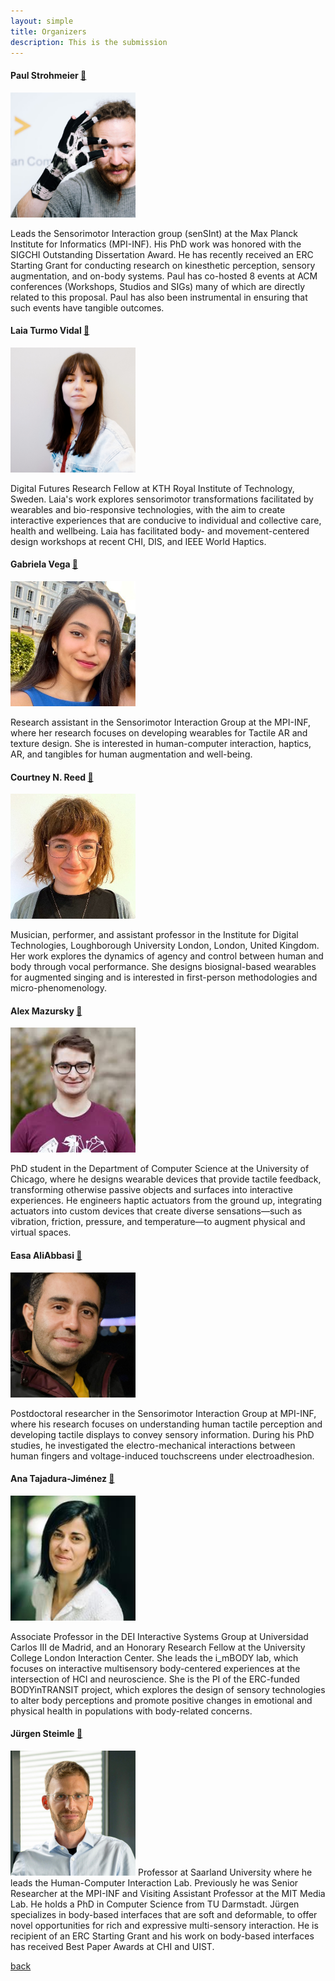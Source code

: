 ```yaml
---
layout: simple
title: Organizers
description: This is the submission
---
```

#### Paul Strohmeier [🔗](https://sensint.mpi-inf.mpg.de/index.html)
<img src="./photos/paul.png" alt="paul" width="200"/>

Leads the Sensorimotor Interaction group (senSInt) at the Max Planck Institute for Informatics (MPI-INF). His PhD work was honored with the SIGCHI Outstanding Dissertation Award. He has recently received an ERC Starting Grant for conducting research on kinesthetic perception, sensory augmentation, and on-body systems. Paul has co-hosted 8 events at ACM conferences (Workshops, Studios and SIGs) many of which are directly related to this proposal. Paul has also been instrumental in ensuring that such events have tangible outcomes.

#### Laia Turmo Vidal [🔗](https://www.laiaturmovidal.com/)
<img src="./photos/laia.jpg" alt="paul" width="200"/>

Digital Futures Research Fellow at KTH Royal Institute of Technology, Sweden. Laia's work explores sensorimotor transformations facilitated by wearables and bio-responsive technologies, with the aim to create interactive experiences that are conducive to individual and collective care, health and wellbeing. Laia has facilitated body- and movement-centered design workshops at recent CHI, DIS, and IEEE World Haptics.

#### Gabriela Vega [🔗](https://scholar.google.com/citations?user=PriGV5kAAAAJ&hl=en)
<img src="./photos/gaby.jpg" alt="paul" width="200"/>

Research assistant in the Sensorimotor Interaction Group at the MPI-INF, where her research focuses on developing wearables for Tactile AR and texture design. She is interested in human-computer interaction, haptics, AR, and tangibles for human augmentation and well-being.

#### Courtney N. Reed [🔗](https://www.courtneynreed.com/)
<img src="./photos/courtney.jpg" alt="paul" width="200"/>

Musician, performer, and assistant professor in the Institute for Digital Technologies, Loughborough University London, London, United Kingdom. Her work explores the dynamics of agency and control between human and body through vocal performance. She designs biosignal-based wearables for augmented singing and is interested in first-person methodologies and micro-phenomenology.

#### Alex Mazursky [🔗](https://www.alexmazursky.com/)
<img src="./photos/alex.jpeg" alt="paul" width="200"/>

PhD student in the Department of Computer Science at the University of Chicago, where he designs wearable devices that provide tactile feedback, transforming otherwise passive objects and surfaces into interactive experiences. He engineers haptic actuators from the ground up, integrating actuators into custom devices that create diverse sensations—such as vibration, friction, pressure, and temperature—to augment physical and virtual spaces.

#### Easa AliAbbasi [🔗](https://de.linkedin.com/in/easa-aliabbasi)
<img src="./photos/easa.png" alt="paul" width="200"/>

Postdoctoral researcher in the Sensorimotor Interaction Group at MPI-INF, where his research focuses on understanding human tactile perception and developing tactile displays to convey sensory information. During his PhD studies, he investigated the electro-mechanical interactions between human fingers and voltage-induced touchscreens under electroadhesion.

#### Ana Tajadura-Jiménez [🔗](https://imbodylab.com/)
<img src="./photos/ana.jpeg" alt="paul" width="200"/>

Associate Professor in the DEI Interactive Systems Group at Universidad Carlos III de Madrid, and an Honorary Research Fellow at the University College London Interaction Center. She leads the i_mBODY lab, which focuses on interactive multisensory body-centered experiences at the intersection of HCI and neuroscience. She is the PI of the ERC-funded BODYinTRANSIT project, which explores the design of sensory technologies to alter body perceptions and promote positive changes in emotional and physical health in populations with body-related concerns.

#### Jürgen Steimle [🔗](https://scholar.google.de/citations?user=Cz_S3u8AAAAJ&hl=de)
<img src="./photos/jurgen.jpg" alt="paul" width="200"/>
Professor at Saarland University where he leads the Human-Computer Interaction Lab. Previously he was Senior Researcher at the MPI-INF and Visiting Assistant Professor at the MIT Media Lab. He holds a PhD in Computer Science from TU Darmstadt. Jürgen specializes in body-based interfaces that are soft and deformable, to offer novel opportunities for rich and expressive multi-sensory interaction. He is recipient of an ERC Starting Grant and his work on body-based interfaces has received Best Paper Awards at CHI and UIST. 

[back](./)
